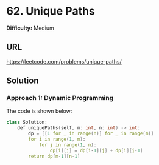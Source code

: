 # 62. Unique Paths
**Difficulty:** Medium

## URL

https://leetcode.com/problems/unique-paths/

## Solution

### Approach 1: Dynamic Programming

The code is shown below:

```c++
class Solution:
    def uniquePaths(self, m: int, n: int) -> int:
        dp = [[1 for _ in range(n)] for _ in range(m)]
        for i in range(1, m):
            for j in range(1, n):
                dp[i][j] = dp[i-1][j] + dp[i][j-1]
        return dp[m-1][n-1]
```

